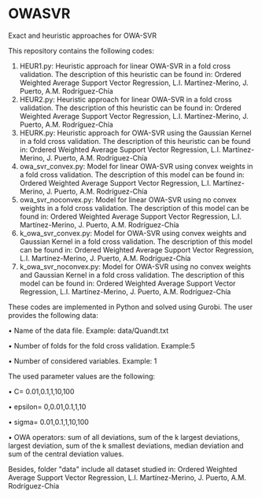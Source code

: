 # OWASVR
Exact and heuristic approaches for OWA-SVR

This repository contains the following codes:
1.	HEUR1.py: Heuristic approach for linear OWA-SVR in a fold cross validation. The description of this heuristic can be found in: Ordered Weighted Average Support Vector Regression, L.I. Martínez-Merino, J. Puerto, A.M. Rodríguez-Chía 
2.	HEUR2.py: Heuristic approach for linear OWA-SVR in a fold cross validation. The description of this heuristic can be found in: Ordered Weighted Average Support Vector Regression, L.I. Martínez-Merino, J. Puerto, A.M. Rodríguez-Chía 
3.	HEURK.py: Heuristic approach for OWA-SVR using the Gaussian Kernel in a fold cross validation. The description of this heuristic can be found in: Ordered Weighted Average Support Vector Regression, L.I. Martínez-Merino, J. Puerto, A.M. Rodríguez-Chía
4.	owa_svr_convex.py: Model for linear OWA-SVR using convex weights in a fold cross validation. The description of this model can be found in: Ordered Weighted Average Support Vector Regression, L.I. Martínez-Merino, J. Puerto, A.M. Rodríguez-Chía 
5.	owa_svr_noconvex.py: Model for linear OWA-SVR using no convex weights in a fold cross validation. The description of this model can be found in: Ordered Weighted Average Support Vector Regression, L.I. Martínez-Merino, J. Puerto, A.M. Rodríguez-Chía 
6.	k_owa_svr_convex.py: Model for OWA-SVR using convex weights and Gaussian Kernel in a fold cross validation. The description of this model can be found in: Ordered Weighted Average Support Vector Regression, L.I. Martínez-Merino, J. Puerto, A.M. Rodríguez-Chía 
7.	k_owa_svr_noconvex.py: Model for OWA-SVR using no convex weights and Gaussian Kernel in a fold cross validation. The description of this model can be found in: Ordered Weighted Average Support Vector Regression, L.I. Martínez-Merino, J. Puerto, A.M. Rodríguez-Chía 
   
These codes are implemented in Python and solved using Gurobi. The user provides the following data:

•	Name of the data file. Example: data/Quandt.txt

•	Number of folds for the fold cross validation. Example:5

•	Number of considered variables. Example: 1

The used parameter values are the following:

•	C= 0.01,0.1,1,10,100

•	epsilon= 0,0.01,0.1,1,10

•	sigma= 0.01,0.1,1,10,100

•	OWA operators: sum of all deviations, sum of the k largest deviations, largest deviation, sum of the k smallest deviations, median deviation and sum of the central deviation values.

Besides, folder "data" include all dataset studied in: Ordered Weighted Average Support Vector Regression, L.I. Martínez-Merino, J. Puerto, A.M. Rodríguez-Chía 

